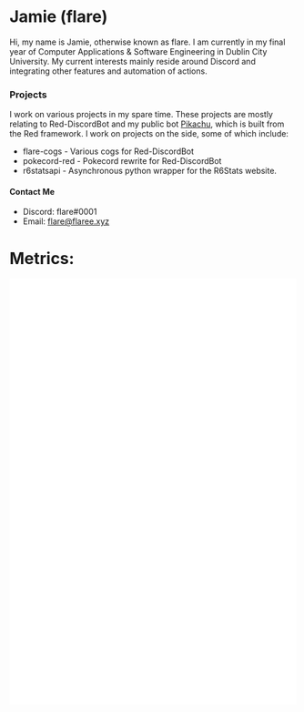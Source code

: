# Jamie (flare)

Hi, my name is Jamie, otherwise known as flare. I am currently in my final year of Computer Applications & Software Engineering in Dublin City University. My current interests mainly reside around Discord and integrating other features and automation of actions.

### Projects
I work on various projects in my spare time. These projects are mostly relating to Red-DiscordBot and my public bot [Pikachu](https://www.pikabot.xyz/ "Pikachu's Site"), which is built from the Red framework. I work on projects on the side, some of which include:

- flare-cogs - Various cogs for Red-DiscordBot
- pokecord-red - Pokecord rewrite for Red-DiscordBot
- r6statsapi - Asynchronous python wrapper for the R6Stats website.

#### Contact Me
- Discord: flare#0001
- Email: flare@flaree.xyz

# Metrics:

![flare's GitHub metrics](./github-metrics.svg)
